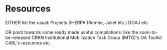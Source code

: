 # Resources

EITHER list the usual:
Projects SHERPA (Romeo, Juliet etc.)
DOAJ etc.

OR point towards some ready made useful compilations:
like the soon-to-be-released CRKN Institutional Mobilization Task Group (IMTG)'s OA Toolkit
CARL's resources etc.
